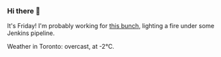 ### Hi there :wave:

It's Friday! I'm probably working for [this bunch](https://github.com/kohofinancial), lighting a fire under some Jenkins pipeline.

Weather in Toronto: overcast, at -2°C.
